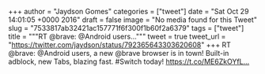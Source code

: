 
+++
author = "Jaydson Gomes"
categories = ["tweet"]
date = "Sat Oct 29 14:01:05 +0000 2016"
draft = false
image = "No media found for this Tweet"
slug = "7533817ab32421ac157771f6f300f1b60f2a6379"
tags = ["tweet"]
title = """RT @brave: @Android users..."""
tweet = true
tweet_url = "https://twitter.com/jaydson/status/792365643303620608"
+++
RT @brave: @Android users, a new @brave browser is in town! Built-in adblock, new Tabs, blazing fast. #Switch today! https://t.co/ME6ZkOYfL…
